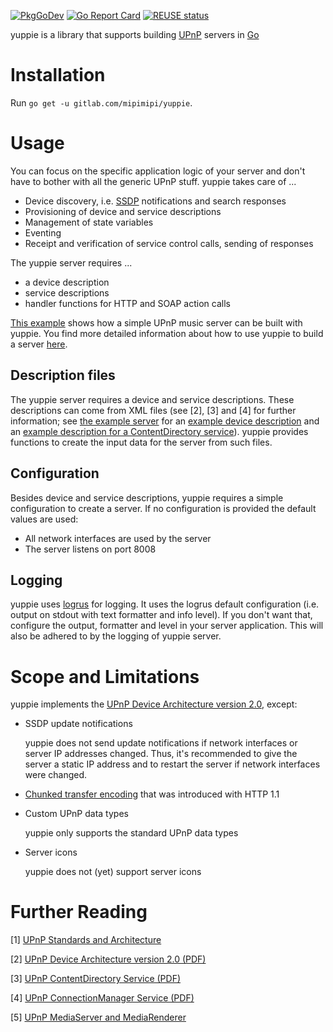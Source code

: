 [![PkgGoDev](https://pkg.go.dev/badge/gitlab.com/mipimipi/yuppie)](https://pkg.go.dev/gitlab.com/mipimipi/yuppie)
[![Go Report Card](https://goreportcard.com/badge/gitlab.com/mipimipi/yuppie)](https://goreportcard.com/report/gitlab.com/mipimipi/yuppie)
[![REUSE status](https://api.reuse.software/badge/gitlab.com/mipimipi/yuppie)](https://api.reuse.software/info/gitlab.com/mipimipi/yuppie)

yuppie is a library that supports building [UPnP](https://en.wikipedia.org/wiki/Universal_Plug_and_Play) servers in [Go](https://golang.org/)

# Installation

Run `go get -u gitlab.com/mipimipi/yuppie`.

# Usage

You can focus on the specific application logic of your server and don't have to bother with all the generic UPnP stuff. yuppie takes care of ...

* Device discovery, i.e. [SSDP](https://en.wikipedia.org/wiki/Simple_Service_Discovery_Protocol) notifications and search responses
* Provisioning of device and service descriptions
* Management of state variables
* Eventing
* Receipt and verification of service control calls, sending of responses

The yuppie server requires ...

* a device description
* service descriptions
* handler functions for HTTP and SOAP action calls

[This example](example/README.md) shows how a simple UPnP music server can be built with yuppie. You find more detailed information about how to use yuppie to build a server [here](https://pkg.go.dev/gitlab.com/mipimipi/yuppie).

## Description files

The yuppie server requires a device and service descriptions. These descriptions can come from XML files (see [2], [3] and [4] for further information; see [the example server](example/README.md) for an [ example device description](example/device.xml) and an [example description for a ContentDirectory service](example/contentdirectory.xml)). yuppie provides functions to create the input data for the server from such files.

## Configuration

Besides device and service descriptions, yuppie requires a simple configuration to create a server. If no configuration is provided the default values are used:

* All network interfaces are used by the server
* The server listens on port 8008 

## Logging

yuppie uses [logrus](https://github.com/sirupsen/logrus) for logging. It uses the logrus default configuration (i.e. output on stdout with text formatter and info level). If you don't want that, configure the output, formatter and level in your server application. This will also be adhered to by the logging of yuppie server.

# Scope and Limitations

yuppie implements the [UPnP Device Architecture version 2.0](http://www.upnp.org/specs/av/UPnP-av-ConnectionManager-v3-Service-20101231.pdf), except:

* SSDP update notifications

  yuppie does not send update notifications if network interfaces or server IP addresses changed. Thus, it's recommended to give the server a static IP address and to restart the server if network interfaces were changed.

* [Chunked transfer encoding](https://en.wikipedia.org/wiki/Chunked_transfer_encoding) that was introduced with HTTP 1.1
* Custom UPnP data types

  yuppie only supports the standard UPnP data types

* Server icons

  yuppie does not (yet) support server icons


# Further Reading

[1] [UPnP Standards and Architecture](https://openconnectivity.org/developer/specifications/upnp-resources/upnp#architectural)

[2] [UPnP Device Architecture version 2.0 (PDF)](https://openconnectivity.org/upnp-specs/UPnP-arch-DeviceArchitecture-v2.0-20200417.pdf)

[3] [UPnP ContentDirectory Service (PDF)](http://www.upnp.org/specs/av/UPnP-av-ContentDirectory-v4-Service.pdf)

[4] [UPnP ConnectionManager Service (PDF)](http://www.upnp.org/specs/av/UPnP-av-ConnectionManager-v3-Service-20101231.pdf)

[5] [UPnP MediaServer and MediaRenderer](https://openconnectivity.org/developer/specifications/upnp-resources/upnp/mediaserver4-and-mediarenderer3/)
